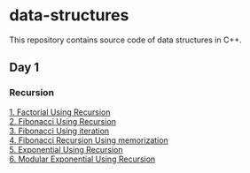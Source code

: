 # data-structures
This repository contains source code of data structures in C++.
<br>
## Day 1
### Recursion
<a href="Recursion/factorialUsingRecursion.cpp"> 1. Factorial Using Recursion </a><br>
<a href="Recursion/fibonacciUsingRecursion.cpp"> 2. Fibonacci Using Recursion </a><br>
<a href="Recursion/fibonacciUsingIteration.cpp"> 3. Fibonacci Using iteration </a><br>
<a href="Recursion/fibonacciRecursionUsingMemorization.cpp"> 4. Fibonacci Recursion Using memorization </a><br>
<a href="Recursion/fibonacciRecursionUsingMemorization.cpp"> 5. Exponential Using Recursion </a><br>
<a href="Recursion/modularExplonentiationUsingRecursion.cpp"> 6. Modular Exponential Using Recursion </a><br>
